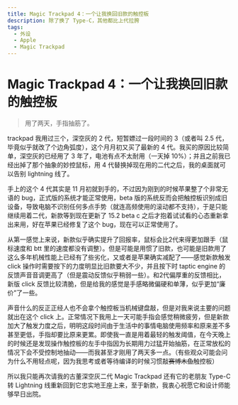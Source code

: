 ```yaml
---
title: Magic Trackpad 4：一个让我换回旧款的触控板
description: 除了换了 Type-C，其他都比上代拉胯
tags:
  - 外设
  - Apple
  - Magic Trackpad
---
```


# Magic Trackpad 4：一个让我换回旧款的触控板

> 用了两天，手指抽筋了。

trackpad 我用过三个，深空灰的 2 代，短暂嫖过一段时间的 3（或者叫 2.5 代，毕竟似乎就改了个边角弧度），这个月月初又买了最新的 4 代。我买的原因比较简单，深空灰的已经用了 3 年了，电池有点不太耐用（一天掉 10%）；并且之前我已经出掉了那个抽象的妙控鼠标，用 4 代替换掉现在用的二代之后，我的桌面就可以告别 lightning 线了。

手上的这个 4 代其实是 11 月初就到手的，不过因为刚到的时候苹果整了个非常无语的 bug，正式版的系统才能正常使用，beta 版的系统反而会把触控板识别成旧设备，导致电脑不识别任何多点手势（就连高频使用的滚动都不支持），于是只能继续用着二代，新款等到现在更新了 15.2 beta c 之后才抱着试试看的心态重新拿出来用，好在苹果已经修复了这个 bug，现在可以正常使用了。

从第一感觉上来说，新款似乎确实提升了回报率，鼠标会比2代来得更加跟手（鼠标速度和 btt 里的速度都没有调整）。但是可能是用惯了旧款，也可能是旧款用了这么多年机械性能上已经有了些劣化，又或者是苹果确实减配了——感觉新款触发 click 操作时需要按下的力度明显比旧款要大不少，并且按下时 taptic engine 的反馈声音音调更高了（但是震动反馈似乎稍弱一些）。和2代偏厚重的反馈相比，新版 click 反馈比较清脆，但是给我的感觉是手感略微偏硬和单薄，似乎更加“廉价”了一些。

声音什么的反正正经人也不会拿个触控板当机械键盘敲，但是对我来说主要的问题就出在这个 click 上。正常情况下我用上一天可能手指会感觉稍微疲劳，但是新款加大了触发力度之后，明明这段时间由于生活中的事情电脑使用频率和原来差不多甚至更低，手指却要比原来更累。即使我一直是用着最轻的触发阈值，在今天晚上的时候还是发现操作触控板的左手中指因为长期用力过猛开始抽筋，在正常放松的情况下会不受控制地抽动——而我甚至才刚用了两天多一点。（有些观众可能会问为什么不用轻点呢，因为我思考或者等待编译的时候习惯敲~~赛博木鱼~~触控板）

所以我只能再次请我的古董深空灰二代 Magic Trackpad 还有它的老朋友 Type-C 转 Lightning 线重新回到它忠实地王座上来，至于新款，我衷心祝愿它和设计师能够早日出院。
